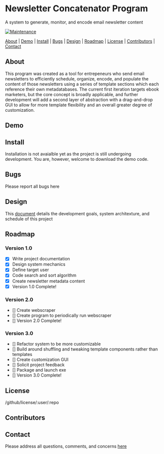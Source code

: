 # Newsletter Concatenator Program
A system to generate, monitor, and encode email newsletter content

[![Maintenance](https://img.shields.io/badge/Maintained-yes-green.svg)](https://github.com/jhbardwell/Newsletter-Concatenator-Program)

[About](#About) | [Demo](#Demo) | [Install](#Install) | [Bugs](#Bugs) | [Design](#Design) | [Roadmap](#Roadmap) | [License](#License) | [Contributors](#Contributors) | [Contact](#Contact)

## About 
This program was created as a tool for entrepeneurs who send email newsletters to efficiently schedule, organize, encode, and populate the content of those newsletters using a series of template sections which each reference their own metadatabases. The current first iteration targets ebook marketers, but the core concept is broadly applicable, and further development will add a second layer of abstraction with a drag-and-drop GUI to allow for more template flexibility and an overall greater degree of customization.
## Demo

## Install
Installation is not avaialble yet as the project is still undergoing development. You are, however, welcome to download the demo code.
## Bugs
Please report all bugs here
## Design
This [document](DESIGNDOC.md) details the development goals, system architexture, and schedule of this project
## Roadmap
### Version 1.0
- [X] Write project documentation
- [X] Design system mechanics
- [X] Define target user
- [X] Code search and sort algorithm
- [X] Create newsletter metadata content
- [X] Version 1.0 Complete!
### Version 2.0
- [] Create webscraper
- [] Create program to periodically run webscraper
- [] Version 2.0 Complete!
### Version 3.0
- [] Refactor system to be more customizable
- [] Build around shuffling and tweaking template components rather than templates
- [] Create customization GUI
- [] Solicit project feedback
- [] Package and launch exe
- [] Version 3.0 Complete!
## License
/github/license/:user/:repo
## Contributors

## Contact
Please address all questions, comments, and concerns [here](jhbardwell@gmail.com)
